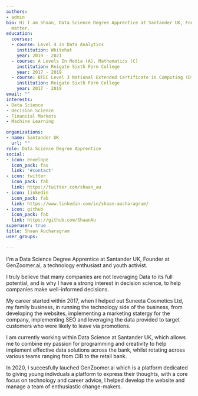 ```yaml
---
authors:
- admin
bio: Hi I am Shaan, Data Science Degree Apprentice at Santander UK, Founder at GenZoomer.ai and CTO at Suneeta Cosmetics Ltd, my interests include Decision Science, Data Vizualisations & tennis
  matter.
education:
  courses:
  - course: Level 4 in Data Analytics
    institution: Whitehat
    year: 2019 - 2021
  - course: A Levels In Media (A), Mathematics (C)
    institution: Reigate Sixth Form College
    year: 2017 - 2019
  - course: BTEC Level 3 National Extended Certificate in Computing (D*)
    institution: Reigate Sixth Form College
    year: 2017 - 2019
email: ""
interests:
- Data Science
- Decision Science
- Financial Markets
- Machine Learning

organizations:
- name: Santander UK
  url: ""
role: Data Science Degree Apprentice
social:
- icon: envelope
  icon_pack: fas
  link: '#contact'
- icon: twitter
  icon_pack: fab
  link: https://twitter.com/shaan_au
- icon: linkedin
  icon_pack: fab
  link: https://www.linkedin.com/in/shaan-aucharagram/
- icon: github
  icon_pack: fab
  link: https://github.com/ShaanAu
superuser: true
title: Shaan Aucharagram
user_groups:
  
---
```


I'm a Data Science Degree Apprentice at Santander UK, Founder at GenZoomer.ai, a technology enthusiast and youth activist.

I truly believe that many companies are not leveraging Data to its full potential, and is why I have a strong interest in decision science, to help companies make well-informed decisions.

My career started within 2017, when I helped out Suneeta Cosmetics Ltd, my family business, in running the technology side of the business, from developing the websites, implementing a marketing statergy for the company, implementing SEO and leveraging the data provided to target customers who were likely to leave via promotions.

I am currently working within Data Science at Santander UK, which allows me to combine my passion for programming and creativity to help implement effective data solutions across the bank, whilst rotating across various teams ranging from CIB to the retail bank.

In 2020, I succesfully lauched GenZoomer.ai which is a platform dedicated to giving young indivduals a platform to express their thoughts, with a core focus on technology and career advice, I helped develop the website and manage a team of enthusiastic change-makers.

